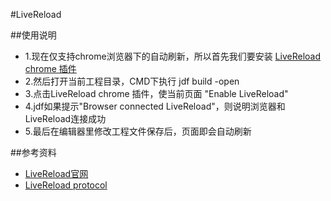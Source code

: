 #LiveReload

##使用说明

* 1.现在仅支持chrome浏览器下的自动刷新，所以首先我们要安装 [LiveReload chrome 插件](https://chrome.google.com/webstore/detail/livereload/jnihajbhpnppcggbcgedagnkighmdlei)
* 2.然后打开当前工程目录，CMD下执行 jdf build -open
* 3.点击LiveReload chrome 插件，使当前页面 "Enable LiveReload"
* 4.jdf如果提示"Browser connected LiveReload"，则说明浏览器和LiveReload连接成功
* 5.最后在编辑器里修改工程文件保存后，页面即会自动刷新

##参考资料

* [LiveReload官网](http://livereload.com/)
* [LiveReload protocol](http://feedback.livereload.com/knowledgebase/articles/86174-livereload-protocol)
